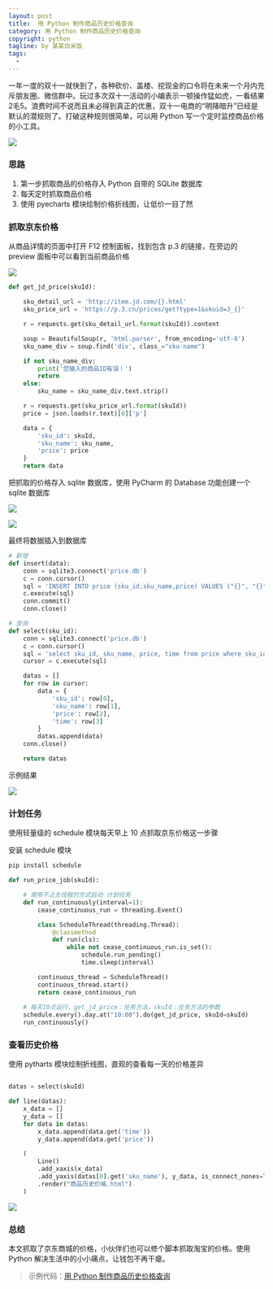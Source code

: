 ```yaml
---
layout: post     
title:  用 Python 制作商品历史价格查询   
category: 用 Python 制作商品历史价格查询
copyright: python                           
tagline: by 某某白米饭           
tags: 
  - 
---
```

一年一度的双十一就快到了，各种砍价、盖楼、挖现金的口令将在未来一个月内充斥朋友圈、微信群中。玩过多次双十一活动的小编表示一顿操作猛如虎，一看结果2毛5。浪费时间不说而且未必得到真正的优惠，双十一电商的“明降暗升”已经是默认的潜规则了。打破这种规则很简单，可以用 Python 写一个定时监控商品价格的小工具。

<!--more-->
![](http://www.justdopython.com/assets/images/2020/10/jd_price/j_0.png)

### 思路

1. 第一步抓取商品的价格存入 Python 自带的 SQLite 数据库
2. 每天定时抓取商品价格
3. 使用 pyecharts 模块绘制价格折线图，让低价一目了然

### 抓取京东价格

从商品详情的页面中打开 F12 控制面板，找到包含 p.3 的链接，在旁边的 preview 面板中可以看到当前商品价格

![](http://www.justdopython.com/assets/images/2020/10/jd_price/j_1.png)

```python
def get_jd_price(skuId):

    sku_detail_url = 'http://item.jd.com/{}.html'
    sku_price_url = 'https://p.3.cn/prices/get?type=1&skuid=J_{}'

    r = requests.get(sku_detail_url.format(skuId)).content

    soup = BeautifulSoup(r, 'html.parser', from_encoding='utf-8')
    sku_name_div = soup.find('div', class_="sku-name")

    if not sku_name_div:
        print('您输入的商品ID有误！')
        return
    else:
        sku_name = sku_name_div.text.strip()

    r = requests.get(sku_price_url.format(skuId))
    price = json.loads(r.text)[0]['p']

    data = {
        'sku_id': skuId,
        'sku_name': sku_name,
        'price': price
    }
    return data
```

把抓取的价格存入 sqlite 数据库，使用 PyCharm 的 Database 功能创建一个 sqlite 数据库

![](http://www.justdopython.com/assets/images/2020/10/jd_price/j_2.png)

![](http://www.justdopython.com/assets/images/2020/10/jd_price/j_3.png)

最终将数据插入到数据库

```python
# 新增
def insert(data):
    conn = sqlite3.connect('price.db')
    c = conn.cursor()
    sql = 'INSERT INTO price (sku_id,sku_name,price) VALUES ("{}", "{}", "{}")'.format(data.get("sku_id"), data.get("sku_name"), data.get('price') )
    c.execute(sql)
    conn.commit()
    conn.close()

# 查询
def select(sku_id):
    conn = sqlite3.connect('price.db')
    c = conn.cursor()
    sql = 'select sku_id, sku_name, price, time from price where sku_id = "{}" order by time asc'.format(sku_id)
    cursor = c.execute(sql)

    datas = []
    for row in cursor:
        data = {
            'sku_id': row[0],
            'sku_name': row[1],
            'price': row[2],
            'time': row[3]
        }
        datas.append(data)
    conn.close()

    return datas
```

示例结果

![](http://www.justdopython.com/assets/images/2020/10/jd_price/j_4.png)

### 计划任务

使用轻量级的 schedule 模块每天早上 10 点抓取京东价格这一步骤

安装 schedule 模块

```python
pip install schedule
```

```python
def run_price_job(skuId):

    # 使用不占主线程的方式启动 计划任务
    def run_continuously(interval=1):
        cease_continuous_run = threading.Event()

        class ScheduleThread(threading.Thread):
            @classmethod
            def run(cls):
                while not cease_continuous_run.is_set():
                    schedule.run_pending()
                    time.sleep(interval)

        continuous_thread = ScheduleThread()
        continuous_thread.start()
        return cease_continuous_run
    
    # 每天10点运行，get_jd_price：任务方法，skuId：任务方法的参数
    schedule.every().day.at("10:00").do(get_jd_price, skuId=skuId)
    run_continuously()
```

### 查看历史价格

使用 pytharts 模块绘制折线图，直观的查看每一天的价格差异

```python

datas = select(skuId)

def line(datas):
    x_data = []
    y_data = []
    for data in datas:
        x_data.append(data.get('time'))
        y_data.append(data.get('price'))

    (
        Line()
        .add_xaxis(x_data)
        .add_yaxis(datas[0].get('sku_name'), y_data, is_connect_nones=True)
        .render("商品历史价格.html")
    )

```

![](http://www.justdopython.com/assets/images/2020/10/jd_price/j_5.png)

### 总结

本文抓取了京东商城的价格，小伙伴们也可以修个脚本抓取淘宝的价格。使用 Python 解决生活中的小小痛点，让钱包不再干瘪。

> 示例代码：[用 Python 制作商品历史价格查询](https://github.com/JustDoPython/python-examples/tree/master/moumoubaimifan/jd_price)